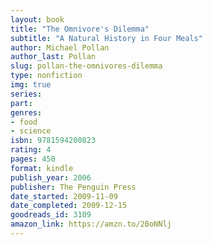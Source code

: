 ```yaml
---
layout: book
title: "The Omnivore's Dilemma"
subtitle: "A Natural History in Four Meals"
author: Michael Pollan
author_last: Pollan
slug: pollan-the-omnivores-dilemma
type: nonfiction
img: true
series: 
part: 
genres:
- food
- science
isbn: 9781594200823
rating: 4
pages: 450
format: kindle
publish_year: 2006
publisher: The Penguin Press
date_started: 2009-11-09
date_completed: 2009-12-15
goodreads_id: 3109
amazon_link: https://amzn.to/2BoNNlj
---
```

